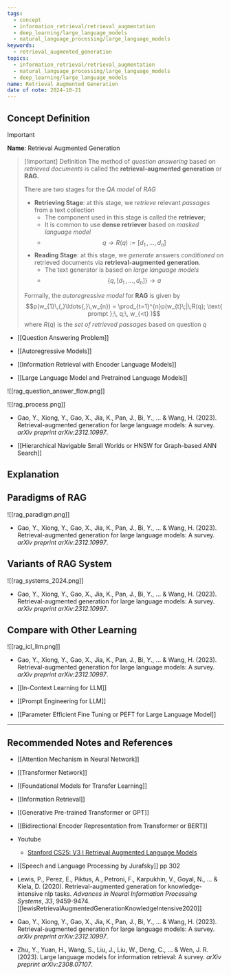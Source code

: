 ```yaml
---
tags:
  - concept
  - information_retrieval/retrieval_augmentation
  - deep_learning/large_language_models
  - natural_language_processing/large_language_models
keywords:
  - retrieval_augmented_generation
topics:
  - information_retrieval/retrieval_augmentation
  - natural_language_processing/large_language_models
  - deep_learning/large_language_models
name: Retrieval Augmented Generation
date of note: 2024-10-21
---
```


## Concept Definition

>[!important]
>**Name**: Retrieval Augmented Generation

>[!important] Definition
>The method of *question answering* based on *retrieved documents* is called the **retrieval-augmented generation** or **RAG.**
>
>There are two stages for the *QA model* of *RAG*
>- **Retrieving Stage**: at this stage, we *retrieve* relevant *passages* from a text collection
>	- The component used in this stage is called the **retriever**;
>	- It is common to use **dense retriever** based on *masked language model*
>	- $$q \to R(q) := [d_{1}\,{,}\ldots{,}\,d_{n}]$$
>- **Reading Stage**: at this stage, we *generate* answers *conditioned* on retrieved documents via **retrieval-augmented generation**.
>	- The text generator is based on *large language models*
>	- $$\{q,\, [d_{1}\,{,}\ldots{,}\,d_{n}]   \} \to a$$
>
>Formally, the *autoregressive model* for **RAG** is given by $$p(w_{1}\,{,}\ldots{,}\,w_{n}) = \prod_{t=1}^{n}p(w_{t}\;|\;R(q); \text{ prompt };\,  q;\,  w_{<t} )$$ where $R(q)$ is the *set of retrieved passages* based on question $q$ 
>	  
>	  

- [[Question Answering Problem]]
- [[Autoregressive Models]]

- [[Information Retrieval with Encoder Language Models]]
- [[Large Language Model and Pretrained Language Models]]

![[rag_question_answer_flow.png]]


![[rag_process.png]]

- Gao, Y., Xiong, Y., Gao, X., Jia, K., Pan, J., Bi, Y., ... & Wang, H. (2023). Retrieval-augmented generation for large language models: A survey. _arXiv preprint arXiv:2312.10997_.


- [[Hierarchical Navigable Small Worlds or HNSW for Graph-based ANN Search]]






## Explanation




## Paradigms of RAG



![[rag_paradigm.png]]

- Gao, Y., Xiong, Y., Gao, X., Jia, K., Pan, J., Bi, Y., ... & Wang, H. (2023). Retrieval-augmented generation for large language models: A survey. _arXiv preprint arXiv:2312.10997_.

## Variants of RAG System

![[rag_systems_2024.png]]

- Gao, Y., Xiong, Y., Gao, X., Jia, K., Pan, J., Bi, Y., ... & Wang, H. (2023). Retrieval-augmented generation for large language models: A survey. _arXiv preprint arXiv:2312.10997_.



## Compare with Other Learning

![[rag_icl_llm.png]]

- Gao, Y., Xiong, Y., Gao, X., Jia, K., Pan, J., Bi, Y., ... & Wang, H. (2023). Retrieval-augmented generation for large language models: A survey. _arXiv preprint arXiv:2312.10997_.

- [[In-Context Learning for LLM]]
- [[Prompt Engineering for LLM]]
- [[Parameter Efficient Fine Tuning or PEFT for Large Language Model]]



-----------
##  Recommended Notes and References


- [[Attention Mechanism in Neural Network]]
- [[Transformer Network]]
- [[Foundational Models for Transfer Learning]]
- [[Information Retrieval]]


- [[Generative Pre-trained Transformer or GPT]]
- [[Bidirectional Encoder Representation from Transformer or BERT]]


- Youtube
	- [Stanford CS25: V3 I Retrieval Augmented Language Models](https://www.youtube.com/watch?v=mE7IDf2SmJg)

- [[Speech and Language Processing by Jurafsky]] pp 302
- Lewis, P., Perez, E., Piktus, A., Petroni, F., Karpukhin, V., Goyal, N., ... & Kiela, D. (2020). Retrieval-augmented generation for knowledge-intensive nlp tasks. _Advances in Neural Information Processing Systems_, _33_, 9459-9474.  [[lewisRetrievalAugmentedGenerationKnowledgeIntensive2020]]
- Gao, Y., Xiong, Y., Gao, X., Jia, K., Pan, J., Bi, Y., ... & Wang, H. (2023). Retrieval-augmented generation for large language models: A survey. _arXiv preprint arXiv:2312.10997_.
- Zhu, Y., Yuan, H., Wang, S., Liu, J., Liu, W., Deng, C., ... & Wen, J. R. (2023). Large language models for information retrieval: A survey. _arXiv preprint arXiv:2308.07107_.

